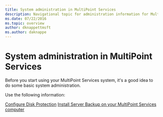 ```yaml
---
title: System administration in MultiPoint Services
description: Navigational topic for administration information for MultiPoint Services
ms.date: 07/22/2016
ms.topic: overview
author: dknappettmsft
ms.author: daknappe
---
```

# System administration in MultiPoint Services
Before you start using your MultiPoint Services system, it's a good idea to do some basic system administration.

Use the following information:

[Configure Disk Protection](Configure-Disk-Protection-in-MultiPoint-services.md)
[Install Server Backup on your MultiPoint Services computer](./install-server-backup-on-multipoint.md)

